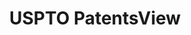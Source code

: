 ---
layout: default
bigquery: https://console.cloud.google.com/bigquery?p=patents-public-data&d=patentsview&page=dataset
citation: Attribution should be given to PatentsView for use, distribution, or derivative
  works.
code: https://github.com/CSSIP-AIR/PatentsView-Code-Snippets/
contributors: USPTO
cost: None
description: 'PatentsView includes US patent data including raw data (summaries, applications,
  pregrant applications), disambugations of inventors and assignees, and inventor
  gender estimates.  Also foreign priority data, # of figures and sheets, and government
  interest statements.'
documentation: https://patentsview.org/query/builder-faqs
last_edit: Mon, 04 Apr 2022 19:02:57 GMT
location: https://patentsview.org/
maintained_by: USPTO
record_creation_timestamp: 12/2/2020 17:20:46
schema_fields: '[''level_three'', ''patent_id'', ''level_two'', ''main_group'', ''disamb_assignee_id_20200929'',
  ''mainclass_id'', ''latin_name'', ''disamb_assignee_id_20191008'', ''country'',
  ''attribution_status'', ''date'', ''applicant_type'', ''f371_date'', ''level_one'',
  ''inventor_id'', ''withdrawn'', ''gi_statement'', ''symbol_position'', ''city'',
  ''num'', ''classification_data_source'', ''subcategory_id'', ''location_id'', ''county_fips'',
  ''citation_id'', ''series_code'', ''disamb_assignee_id_20200630'', ''_371_date'',
  ''disamb_inventor_id_20170808'', ''male'', ''uuid'', ''disamb_assignee_id_20190820'',
  ''designation'', ''variety'', ''title'', ''male_flag'', ''disamb_assignee_id_20200331'',
  ''length'', ''disamb_assignee_id_20181127'', ''status'', ''disamb_assignee_id_20190312'',
  ''disamb_inventor_id_20191231'', ''section'', ''publication_number'', ''disamb_inventor_id_20200630'',
  ''application_id'', ''subgroup_id'', ''reldocno'', ''term_extension'', ''disamb_inventor_id_20180528'',
  ''subsection_id'', ''f102_date'', ''category'', ''rawlocation_id'', ''role'', ''organization'',
  ''disamb_assignee_id_20191231'', ''longitude'', ''latlong'', ''id'', ''subclass'',
  ''name'', ''name_last'', ''state'', ''disamb_inventor_id_20190820'', ''lawyer_id'',
  ''disamb_inventor_id_20200929'', ''action_date'', ''disclaimer_date'', ''num_figures'',
  ''latitude'', ''rawinventor_id'', ''sector_title'', ''rawassignee_id'', ''disamb_inventor_id_20171226'',
  ''disamb_inventor_id_20201229'', ''doctype'', ''type'', ''sequence'', ''disamb_inventor_id_20181127'',
  ''doc_type'', ''deceased'', ''disamb_inventor_id_20171003'', ''rel_id'', ''classification_value'',
  ''rule_47'', ''group_id'', ''organization_id'', ''field_title'', ''disamb_inventor_id_20191008'',
  ''state_fips'', ''relkind'', ''county'', ''fname'', ''name_first'', ''number'',
  ''section_id'', ''filename'', ''classification_level'', ''disamb_inventor_id_20170307'',
  ''lname'', ''abstract'', ''assignee_id'', ''subclass_id'', ''exemplary'', ''subgroup'',
  ''classification_status'', ''kind'', ''dependent'', ''contract_award_number'', ''term_disclaimer'',
  ''ipc_class'', ''text'', ''country_transformed'', ''group'', ''category_id'', ''lapse_of_patent'',
  ''field_id'', ''ipc_version_indicator'', ''_102_date'', ''num_sheets'', ''num_claims'',
  ''term_grant'', ''disamb_inventor_id_20190312'', ''disamb_inventor_id_20200331'']'
shortname: patentsview
tags:
- disambiguation
- United States
- gender
terms_of_use: Creative Commons Attribution 4.0 International License.
timeframe: 1963-1999
title: USPTO PatentsView
uuid: cf1780b1-e265-4e49-8d1d-83b9cfe0fd9a
---